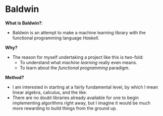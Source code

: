 # Baldwin

**What is Baldwin?**:
- Baldwin is an attempt to make a machine learning library with the 
functional programming language *Haskell*.

**Why?**
- The reason for myself undertaking a project like this is two-fold:
    - To understand what *machine learning* really even means.
    - To learn about the *functional programming* paradigm.

**Method?**
- I am interested in starting at a fairly fundamental level, by which I mean
linear algebra, calculus, and the like.
- There are no doubt libraries already available for one to begin implementing
algorithms right away, but I imagine it would be much more rewarding to build
things from the ground up.

